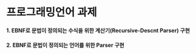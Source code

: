 # 프로그래밍언어 과제
#### 1. EBNF로 문법이 정의되는 수식을 위한 계산기(Recursive-Descnt Parser) 구현
#### 2. EBNF로 문법이 정의되는 언어를 위한 Parser 구현
